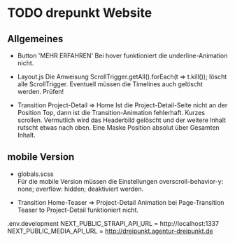 # TODO drepunkt Website

## Allgemeines

* Button 'MEHR ERFAHREN'
Bei hover funktioniert die underline-Animation nicht.

* Layout.js
Die Anweisung
ScrollTrigger.getAll().forEach(t => t.kill());
löscht alle ScrollTrigger. Eventuell müssen die Timelines
auch gelöscht werden. Prüfen!

* Transition Project-Detail => Home
Ist die Project-Detail-Seite nicht an der Position Top, dann
ist die Transition-Animation fehlerhaft. Kurzes scrollen.
Vermutlich wird das Headerbild gelöscht und der weitere 
Inhalt rutscht etwas nach oben. Eine Maske Position absolut 
über Gesamten Inhalt.

## mobile Version

* globals.scss  
Für die mobile Version müssen die Einstellungen
overscroll-behavior-y: none;
overflow: hidden;
deaktiviert werden.

* Transition Home-Teaser => Project-Detail
Animation bei Page-Transition Teaser to Project-Detail
funktioniert nicht.

.env.development
NEXT_PUBLIC_STRAPI_API_URL = http://localhost:1337
NEXT_PUBLIC_MEDIA_API_URL = http://dreipunkt.agentur-dreipunkt.de


